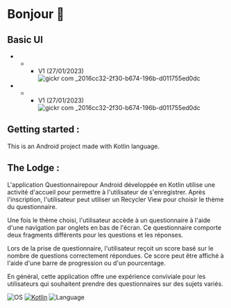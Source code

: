 # Bonjour 👋
## Basic UI
* * * V1 (27/01/2023) ![gickr com _2016cc32-2f30-b674-196b-d011755ed0dc]([https://user-images.githubusercontent.com/57988602/217785490-4a263666-047d-40a5-aa1e-4f3a97b9d629.gif)
* * * V1 (27/01/2023) ![gickr com _2016cc32-2f30-b674-196b-d011755ed0dc](https://user-images.githubusercontent.com/57988602/217785490-4a263666-047d-40a5-aa1e-4f3a97b9d629.gif) 



## Getting started  :
This is an Android project made with Kotlin language.
## The Lodge  :
L'application Questionnairepour Android développée en Kotlin utilise une activité d'accueil pour permettre à l'utilisateur de s'enregistrer. Après l'inscription, l'utilisateur peut utiliser un Recycler View pour choisir le thème du questionnaire.

Une fois le thème choisi, l'utilisateur accède à un questionnaire à l'aide d'une navigation par onglets en bas de l'écran. Ce questionnaire comporte deux fragments différents pour les questions et les réponses.

Lors de la prise de questionnaire, l'utilisateur reçoit un score basé sur le nombre de questions correctement répondues. Ce score peut être affiché à l'aide d'une barre de progression ou d'un pourcentage.

En général, cette application offre une expérience conviviale pour les utilisateurs qui souhaitent prendre des questionnaires sur des sujets variés.

![OS](https://badgen.net/badge/OS/Android?icon=https://raw.githubusercontent.com/androiddevnotes/awesome-android-kotlin-apps/master/assets/android.svg&color=3ddc84)
[![Kotlin](https://img.shields.io/badge/Kotlin-1.7.21-blue.svg)](http://kotlinlang.org)
![Language](https://img.shields.io/github/languages/top/cortinico/kotlin-android-template?color=blue&logo=kotlin)













